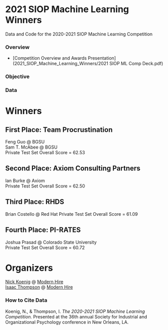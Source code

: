 # 2021 SIOP Machine Learning Winners
Data and Code for the 2020-2021 SIOP Machine Learning Competition

### Overview ###
* [Competition Overview and Awards Presentation](2021_SIOP_Machine_Learning_Winners/2021 SIOP ML Comp Deck.pdf) 

### Objective ###
  

### Data ###


# Winners #

## First Place: Team Procrustination  ##  
Feng Guo @ BGSU  
Sam T. McAbee @ BGSU  
Private Test Set Overall Score = 62.53  

## Second Place: Axiom Consulting Partners ## 
Ian Burke @ Axiom  
Private Test Set Overall Score = 62.50  

## Third Place: RHDS
Brian Costello @ Red Hat
Private Test Set Overall Score = 61.09  

## Fourth Place: PI-RATES ## 
Joshua Prasad @ Colorado State University  
Private Test Set Overall Score = 60.72  


# Organizers #
[Nick Koenig](https://www.linkedin.com/in/nick-koenig-69699a27/) @ [Modern Hire](https://www.modernhire.org)   
[Isaac Thompson](https://www.linkedin.com/in/thompsonisaac/) @ [Modern Hire](https://www.modernhire.org)  




### How to Cite Data
Koenig, N., & Thompson, I. *The 2020-2021 SIOP Machine Learning Competition.* Presented at the 36th annual Society for Industrial and Organizational Psychology conference in  New Orleans, LA.   